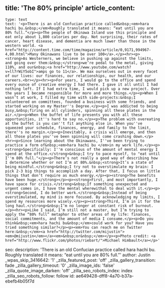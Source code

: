 title: 'The 80% principle'
article_content:
  -
    type: text
    text: '<p>There is an old Confucian practice called&nbsp;<em>hara hachi bu.&nbsp;</em>Roughly translated it means: “eat until you are 80% full.”</p><p>The people of Okinawa Island use this principle and eat only about 1,800 calories per day. Not surprising, their rates of cancer, heart disease, and dementia are much lower than those in the western world. <a href="http://content.time.com/time/magazine/article/0,9171,994967-4,00.html">Many Okinawans live to be over 100</a>.</p><hr><p><strong>As Westerners, we believe in pushing up against the limits, and going over them:&nbsp;</strong>we’re pedal to the metal, giving 110%, and our&nbsp;<a href="http://www.youtube.com/watch?v=ll7rWiY5obI">amps go to 11</a>. We max ourselves out in every facet of our lives: our finances, our relationships, our health, and our careers.<br></p><hr><p>For years, I would go to the office and spend every ounce of creative energy I had there. I gave it all until I had nothing left. If I had extra time, I would pick up a new project. Over the years I became responsible for more and more things.</p><p>When I wasn’t at work, I filled my time with side-projects:&nbsp;I volunteered on committees, founded a business with some friends, and started working on my Master''s Degree.</p><p>I was addicted to being busy,&nbsp;firing on all cylinders, spinning all these plates in the air.</p><p>When the buffet of life presents you with all these opportunities, it''s hard to say no.</p><p>The problem with overeating at the buffet is you can''t fit anything else in. When you''ve squeezed your schedule, finances, energy, and family to the limit, there''s no margin.</p><p>Inevitably, a crisis will emerge, and then all those plates you''ve been spinning will come crashing down.</p><hr><p>Since learning about the Okinawans, I''ve been trying to practice a form of&nbsp;<em>hara hachi bu </em>in my work life.</p><p><strong>Specifically: I''m conscious of the amount of mental energy I spend at the office.</strong>&nbsp;I try to pace myself, to "eat until I''m 80% full."</p><p>There’s not really a good way of describing how I determine whether or not I’m at 80%.&nbsp;<strong>It’s a state of being mindful.</strong>&nbsp;I try not to overstimulate my brain: I pick 2-3 big things to accomplish a day. After that, I focus on little things that don’t require as much energy.</p><p><strong>The benefits have been huge.</strong></p><p><strong>First, and most importantly, I have space for crisis.</strong>&nbsp;If something unexpected and urgent comes in, I have the mental wherewithal to deal with it.</p><p><strong>Second, I do better work.</strong>&nbsp;Instead of being overstimulated, my mind is more focused. By acknowledging my limits, I spend my resources more wisely.</p><p><strong>Third, I’m in it for the long haul.</strong>&nbsp;I’m no longer at constant risk of burnout.</p><hr><p>Like I said, I’m still not a master, but I’m trying to apply the “80% full” metaphor to other areas of my life: finances, social commitments, and the amount of media I consume.</p><p>Do you think&nbsp;<em>hara hachi bu&nbsp;</em>could work for you? Have you tried something similar?</p><p><em>You can reach me on Twitter here:&nbsp;</em><a href="http://twitter.com/mijustin"><em>@mijustin</em></a><em>&nbsp;or&nbsp;</em></p><p>Photo credit: <a href="http://www.flickr.com/photos/riebart/">Michael Himbault</a></p>'
seo:
  description: 'There is an old Confucian practice called hara hachi bu. Roughly translated it means: “eat until you are 80% full.”'
author: Justin
_wpas_skip_3416642: '1'
_zilla_featured_post: 'off'
_zilla_gallery_transition: fade
_zilla_gallery_timeout: '0'
_zilla_image_ids: 'false'
_zilla_quote_image_darken: 'off'
_zilla_seo_robots_index: index
_zilla_seo_robots_follow: follow
id: ae649428-dff8-4a70-b37a-ebefb4b05f7d
